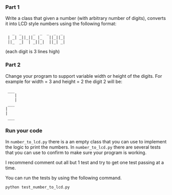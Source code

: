 ### Part 1

Write a class that given a number (with arbitrary number of digits), converts it into LCD style numbers using the following format:
```
   _  _     _  _  _  _  _  
 | _| _||_||_ |_   ||_||_|  
 ||_  _|  | _||_|  ||_| _|  
````
(each digit is 3 lines high)


### Part 2

Change your program to support variable width or height of the digits.
For example for width = 3 and height = 2 the digit 2 will be:

```
 ___
    |
    |
 ___
|
|
 ___
```

### Run your code
In `number_to_lcd.py` there is a an empty class that you can use to implement the logic to print the numbers.
In `number_to_lcd.py` there are several tests that you can use to confirm to make sure your program is working.

I recommend comment out all but 1 test and try to get one test passing at a time.

You can run the tests by using the following command.
```
python test_number_to_lcd.py
```
